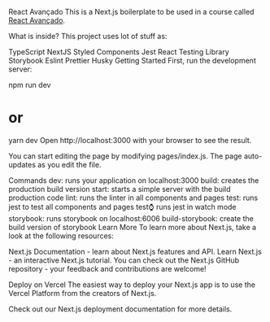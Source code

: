 React Avançado
This is a Next.js boilerplate to be used in a course called [React Avançado](https://reactavancado.com.br/).

What is inside?
This project uses lot of stuff as:

TypeScript
NextJS
Styled Components
Jest
React Testing Library
Storybook
Eslint
Prettier
Husky
Getting Started
First, run the development server:

npm run dev
# or
yarn dev
Open http://localhost:3000 with your browser to see the result.

You can start editing the page by modifying pages/index.js. The page auto-updates as you edit the file.

Commands
dev: runs your application on localhost:3000
build: creates the production build version
start: starts a simple server with the build production code
lint: runs the linter in all components and pages
test: runs jest to test all components and pages
test:watch: runs jest in watch mode
storybook: runs storybook on localhost:6006
build-storybook: create the build version of storybook
Learn More
To learn more about Next.js, take a look at the following resources:

Next.js Documentation - learn about Next.js features and API.
Learn Next.js - an interactive Next.js tutorial.
You can check out the Next.js GitHub repository - your feedback and contributions are welcome!

Deploy on Vercel
The easiest way to deploy your Next.js app is to use the Vercel Platform from the creators of Next.js.

Check out our Next.js deployment documentation for more details.
